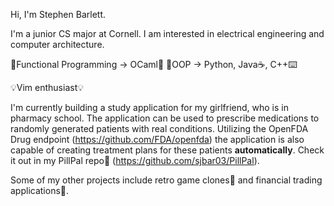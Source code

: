 Hi, I'm Stephen Barlett.

I'm a junior CS major at Cornell. I am interested in electrical engineering and computer architecture.

🔧Functional Programming -> OCaml🐫
🧠OOP -> Python, Java☕, C++⌨️

💡Vim enthusiast💡

I'm currently building a study application for my girlfriend, who is in pharmacy school. The application can be used to prescribe medications to randomly generated patients with real conditions. Utilizing the OpenFDA Drug endpoint (https://github.com/FDA/openfda) the application is also capable of creating treatment plans for these patients **automatically**. Check it out in my PillPal repo💊 (https://github.com/sjbar03/PillPal).

Some of my other projects include retro game clones🐍 and financial trading applications💸.

<!---
sjbar03/sjbar03 is a ✨ special ✨ repository because its `README.md` (this file) appears on your GitHub profile.
You can click the Preview link to take a look at your changes.
--->
